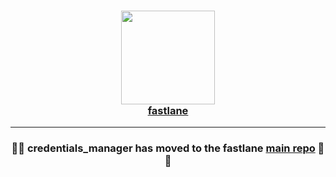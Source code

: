 
<h3 align="center">
  <a href="https://github.com/fastlane/fastlane">
    <img src="https://raw.githubusercontent.com/fastlane/fastlane/master/fastlane/assets/fastlane.png" width="150" />
    <br />
    fastlane
  </a>
</h3>

------

<h3 align="center">💎🚀 <b>credentials_manager</b> has moved to the <b>fastlane</b> <a href='https://github.com/fastlane/fastlane/tree/master/credentials_manager'>main repo</a> 🚀💎</h2>
